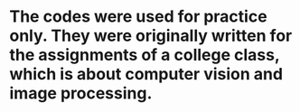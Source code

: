 # The codes were used for practice only. They were originally written for the assignments of a college class, which is about computer vision and image processing. 
